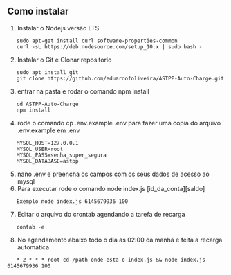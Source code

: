 ## Como instalar

1. Instalar o Nodejs versão LTS

```
   sudo apt-get install curl software-properties-common
   curl -sL https://deb.nodesource.com/setup_10.x | sudo bash -
```

2. Instalar o Git e Clonar repositorio

```
   sudo apt install git
   git clone https://github.com/eduardofoliveira/ASTPP-Auto-Charge.git
```

3. entrar na pasta e rodar o comando npm install

```
   cd ASTPP-Auto-Charge
   npm install
```

4. rode o comando cp .env.example .env para fazer uma copia do arquivo .env.example em .env

```
   MYSQL_HOST=127.0.0.1
   MYSQL_USER=root
   MYSQL_PASS=senha_super_segura
   MYSQL_DATABASE=astpp
```

5. nano .env e preencha os campos com os seus dados de acesso ao mysql
6. Para executar rode o comando node index.js [id_da_conta][saldo]

```
   Exemplo node index.js 6145679936 100
```

7. Editar o arquivo do crontab agendando a tarefa de recarga

```
   contab -e

```

8. No agendamento abaixo todo o dia as 02:00 da manhã é feita a recarga automatica

```
   * 2 * * * root cd /path-onde-esta-o-index.js && node index.js 6145679936 100

```
